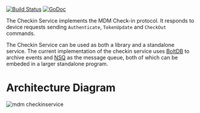 [![Build Status](https://travis-ci.org/micromdm/checkin.svg?branch=master)](https://travis-ci.org/micromdm/checkin)
[![GoDoc](https://godoc.org/github.com/micromdm/checkin?status.svg)](http://godoc.org/github.com/micromdm/checkin)

The Checkin Service implements the MDM Check-in protocol.
It responds to device requests sending `Authenticate`, `TokenUpdate` and `CheckOut` commands.

The Checkin Service can be used as both a library and a standalone service.
The current implementation of the checkin service uses [BoltDB](https://github.com/boltdb/bolt#bolt---) to archive events and [NSQ](http://nsq.io/overview/design.html) as the message queue, both of which can be embeded in a larger standalone program. 

# Architecture Diagram
![mdm checkinservice](https://cloud.githubusercontent.com/assets/1526945/20739401/4c4304c2-b688-11e6-97d0-1d369bbc63e7.png)

